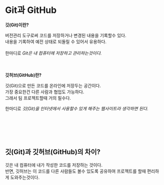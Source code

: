 Git과 GitHub
===========
**깃(Git)이란?**<br>

버전관리 도구로써 코드를 저장하거나 변경된 내용을 기록할수 있다.<br>
내용을 기록하여 예전 상태로 되돌릴 수 있어서 유용하다.
<br>
<br>
한마디로 *Git은 내 컴퓨터에 저장하고 관리하는것이다.*
<br>
<br>
<br>
<br>
**깃허브(GitHub)란?**<br>

깃(Git)으로 만든 코드를 온라인에 저장두는 공간이다.<br>
가장 중요한건 다른 사람과 협업도 가능하다.<br> 그래서 팀 프로젝트할때 거의 필수다.

한마디로 *깃(Git)을 인터넷에서 사용할수 있게 해주는 웹사이트라 생각하면 된다.*
<br>
<br>
<br>
<br>
<br>
<br>

깃(Git)과 깃허브(GitHub)의 차이?
----------------------------------

깃은 내 컴퓨터에 내가 작성한 코드를 저장하는 것이다. <br> 반면, 깃허브는 이 코드를 다른 사람들도 볼수 있도록 공유하여 프로젝트를 할때 편리하게 도와주는것이다.






